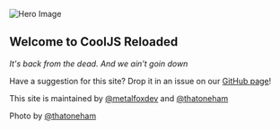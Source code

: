 ![Hero Image](static/images/hero-image.jpg)

## Welcome to CoolJS Reloaded
*It's back from the dead. And we ain't goin down*

Have a suggestion for this site? Drop it in an issue on our [GitHub page](https://github.com/metalfoxdev/cjs-reloaded)!

This site is maintained by [@metalfoxdev](https://github.com/metalfoxdev) and [@thatoneham](https://github.com/thatoneham)

Photo by [@thatoneham](https://github.com/thatoneham)
